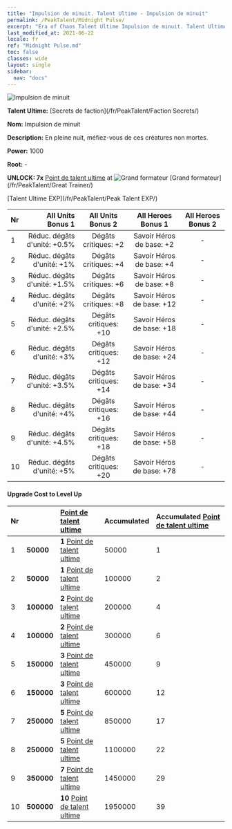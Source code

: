 ```yaml
---
title: "Impulsion de minuit. Talent Ultime - Impulsion de minuit"
permalink: /PeakTalent/Midnight Pulse/
excerpt: "Era of Chaos Talent Ultime Impulsion de minuit. Talent Ultime Impulsion de minuit. Impulsion de minuit"
last_modified_at: 2021-06-22
locale: fr
ref: "Midnight Pulse.md"
toc: false
classes: wide
layout: single
sidebar:
  nav: "docs"
---
```


  ![Impulsion de minuit](/images/pt/talent_3009.png)

  **Talent Ultime:** [Secrets de faction](/fr/PeakTalent/Faction Secrets/)

  **Nom:** Impulsion de minuit

  **Description:** En pleine nuit, méfiez-vous de ces créatures non mortes.

  **Power:** 1000

  **Root:** -

  **UNLOCK: 7x** [Point de talent ultime](/ItemsFR/con_934/) at ![Grand formateur](/images/pt/talent_3001.png) [Grand formateur](/fr/PeakTalent/Great Trainer/)

  [Talent Ultime EXP](/fr/PeakTalent/Peak Talent EXP/)

  | Nr | All Units Bonus 1 | All Units Bonus 2 | All Heroes Bonus 1 | All Heroes Bonus 2 |
  |:---|--------------:|:-------------:|:-------------:|:-------------:|
  | 1 | Réduc. dégâts d'unité: +0.5% | Dégâts critiques: +2 | Savoir Héros de base: +2 | - |
  | 2 | Réduc. dégâts d'unité: +1% | Dégâts critiques: +4 | Savoir Héros de base: +4 | - |
  | 3 | Réduc. dégâts d'unité: +1.5% | Dégâts critiques: +6 | Savoir Héros de base: +8 | - |
  | 4 | Réduc. dégâts d'unité: +2% | Dégâts critiques: +8 | Savoir Héros de base: +12 | - |
  | 5 | Réduc. dégâts d'unité: +2.5% | Dégâts critiques: +10 | Savoir Héros de base: +18 | - |
  | 6 | Réduc. dégâts d'unité: +3% | Dégâts critiques: +12 | Savoir Héros de base: +24 | - |
  | 7 | Réduc. dégâts d'unité: +3.5% | Dégâts critiques: +14 | Savoir Héros de base: +34 | - |
  | 8 | Réduc. dégâts d'unité: +4% | Dégâts critiques: +16 | Savoir Héros de base: +44 | - |
  | 9 | Réduc. dégâts d'unité: +4.5% | Dégâts critiques: +18 | Savoir Héros de base: +58 | - |
  | 10 | Réduc. dégâts d'unité: +5% | Dégâts critiques: +20 | Savoir Héros de base: +78 | - |


#### Upgrade Cost to Level Up

  | Nr | <i class="fas fa-coins"/> | [Point de talent ultime](/ItemsFR/con_934/) | Accumulated <i class="fas fa-coins"/> | Accumulated [Point de talent ultime](/ItemsFR/con_934/) |
  |:---|:--------------|:-------------|:-------------|:-------------|
  | 1 | **50000** | **1** [Point de talent ultime](/ItemsFR/con_934/) | 50000 | 1 |
  | 2 | **50000** | **1** [Point de talent ultime](/ItemsFR/con_934/) | 100000 | 2 |
  | 3 | **100000** | **2** [Point de talent ultime](/ItemsFR/con_934/) | 200000 | 4 |
  | 4 | **100000** | **2** [Point de talent ultime](/ItemsFR/con_934/) | 300000 | 6 |
  | 5 | **150000** | **3** [Point de talent ultime](/ItemsFR/con_934/) | 450000 | 9 |
  | 6 | **150000** | **3** [Point de talent ultime](/ItemsFR/con_934/) | 600000 | 12 |
  | 7 | **250000** | **5** [Point de talent ultime](/ItemsFR/con_934/) | 850000 | 17 |
  | 8 | **250000** | **5** [Point de talent ultime](/ItemsFR/con_934/) | 1100000 | 22 |
  | 9 | **350000** | **7** [Point de talent ultime](/ItemsFR/con_934/) | 1450000 | 29 |
  | 10 | **500000** | **10** [Point de talent ultime](/ItemsFR/con_934/) | 1950000 | 39 |
